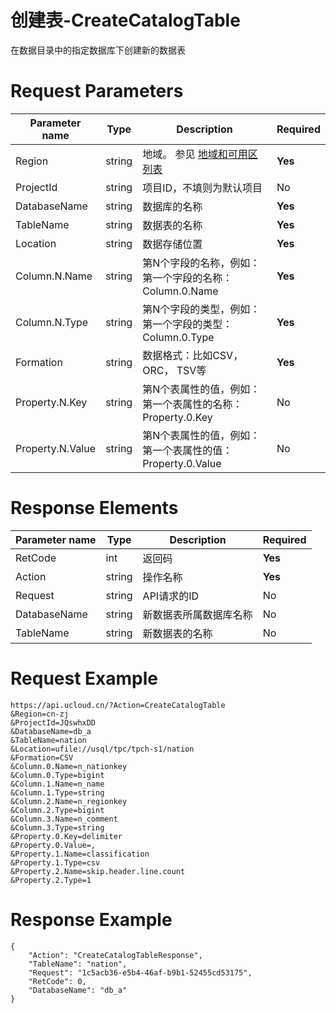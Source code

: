 # 创建表-CreateCatalogTable

在数据目录中的指定数据库下创建新的数据表

# Request Parameters
|Parameter name|Type|Description|Required|
|---|---|---|---|
|Region|string|地域。 参见 [地域和可用区列表](api/summary/regionlist)|**Yes**|
|ProjectId|string|项目ID，不填则为默认项目|No|
|DatabaseName|string|数据库的名称|**Yes**|
|TableName|string|数据表的名称|**Yes**|
|Location|string|数据存储位置|**Yes**|
|Column.N.Name|string|第N个字段的名称，例如：第一个字段的名称：Column.0.Name|**Yes**|
|Column.N.Type|string|第N个字段的类型，例如：第一个字段的类型：Column.0.Type|**Yes**|
|Formation|string|数据格式：比如CSV，ORC， TSV等|**Yes**|
|Property.N.Key|string|第N个表属性的值，例如：第一个表属性的名称：Property.0.Key|No|
|Property.N.Value|string|第N个表属性的值，例如：第一个表属性的值：Property.0.Value|No|

# Response Elements
|Parameter name|Type|Description|Required|
|---|---|---|---|
|RetCode|int|返回码|**Yes**|
|Action|string|操作名称|**Yes**|
|Request|string|API请求的ID|No|
|DatabaseName|string|新数据表所属数据库名称|No|
|TableName|string|新数据表的名称|No|

# Request Example
```
https://api.ucloud.cn/?Action=CreateCatalogTable
&Region=cn-zj
&ProjectId=JQswhxDD
&DatabaseName=db_a
&TableName=nation
&Location=ufile://usql/tpc/tpch-s1/nation
&Formation=CSV
&Column.0.Name=n_nationkey
&Column.0.Type=bigint
&Column.1.Name=n_name
&Column.1.Type=string
&Column.2.Name=n_regionkey
&Column.2.Type=bigint
&Column.3.Name=n_comment
&Column.3.Type=string
&Property.0.Key=delimiter
&Property.0.Value=,
&Property.1.Name=classification
&Property.1.Type=csv
&Property.2.Name=skip.header.line.count
&Property.2.Type=1
```

# Response Example
```
{
    "Action": "CreateCatalogTableResponse", 
    "TableName": "nation", 
    "Request": "1c5acb36-e5b4-46af-b9b1-52455cd53175", 
    "RetCode": 0, 
    "DatabaseName": "db_a"
}
```

